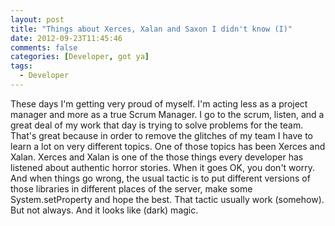 ```yaml
---
layout: post
title: "Things about Xerces, Xalan and Saxon I didn't know (I)"
date: 2012-09-23T11:45:46
comments: false
categories: [Developer, got ya]
tags:
  - Developer
---
```


These days I'm getting very proud of myself. I'm acting less as a project manager and more as a true Scrum Manager. I go to the scrum, listen, and a great deal of my work that day is trying to solve problems for the team. That's great because in order to remove the glitches of my team I have to learn a lot on very different topics.
One of those topics has been Xerces and Xalan.
Xerces and Xalan is one of the those things every developer has listened about authentic horror stories. When it goes OK, you don't worry. And when things go wrong, the usual tactic is to put different versions of those libraries in different places of the server, make some System.setProperty and hope the best.
That tactic usually work (somehow). But not always. And it looks like (dark) magic.
